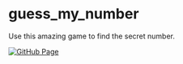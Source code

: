 # guess_my_number

Use this amazing game to find the secret number.


[![GitHub Page](https://img.shields.io/badge/Try%20Out-this--app-red)](https://github.com/lauraqui/guess_my_number.git)
